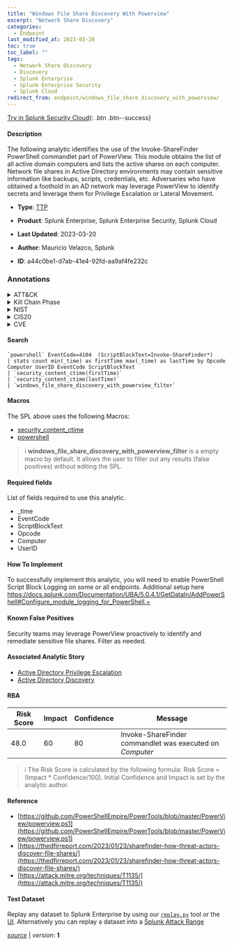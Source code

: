 ```yaml
---
title: "Windows File Share Discovery With Powerview"
excerpt: "Network Share Discovery"
categories:
  - Endpoint
last_modified_at: 2023-03-20
toc: true
toc_label: ""
tags:
  - Network Share Discovery
  - Discovery
  - Splunk Enterprise
  - Splunk Enterprise Security
  - Splunk Cloud
redirect_from: endpoint/windows_file_share_discovery_with_powerview/
---
```




[Try in Splunk Security Cloud](https://www.splunk.com/en_us/cyber-security.html){: .btn .btn--success}

#### Description

The following analytic identifies the use of the Invoke-ShareFinder PowerShell commandlet part of PowerView. This module obtains the list of all active domain computers and lists the active shares on each computer. Network file shares in Active Directory environments may contain sensitive information like backups, scripts, credentials, etc. Adversaries who have obtained a foothold in an AD network may leverage PowerView to identify secrets and leverage them for Privilege Escalation or Lateral Movement.

- **Type**: [TTP](https://github.com/splunk/security_content/wiki/Detection-Analytic-Types)
- **Product**: Splunk Enterprise, Splunk Enterprise Security, Splunk Cloud

- **Last Updated**: 2023-03-20
- **Author**: Mauricio Velazco, Splunk
- **ID**: a44c0be1-d7ab-41e4-92fd-aa9af4fe232c

### Annotations
<details>
  <summary>ATT&CK</summary>

<div markdown="1">

#### [ATT&CK](https://attack.mitre.org/)

| ID          | Technique   | Tactic         |
| ----------- | ----------- |--------------- |
| [T1135](https://attack.mitre.org/techniques/T1135/) | Network Share Discovery | Discovery |

</div>
</details>


<details>
  <summary>Kill Chain Phase</summary>

<div markdown="1">

* Exploitation


</div>
</details>


<details>
  <summary>NIST</summary>

<div markdown="1">

* DE.CM



</div>
</details>

<details>
  <summary>CIS20</summary>

<div markdown="1">

* CIS 10



</div>
</details>

<details>
  <summary>CVE</summary>

<div markdown="1">


</div>
</details>


#### Search

```
`powershell` EventCode=4104  (ScriptBlockText=Invoke-ShareFinder*) 
| stats count min(_time) as firstTime max(_time) as lastTime by Opcode Computer UserID EventCode ScriptBlockText 
| `security_content_ctime(firstTime)` 
| `security_content_ctime(lastTime)` 
| `windows_file_share_discovery_with_powerview_filter`
```

#### Macros
The SPL above uses the following Macros:
* [security_content_ctime](https://github.com/splunk/security_content/blob/develop/macros/security_content_ctime.yml)
* [powershell](https://github.com/splunk/security_content/blob/develop/macros/powershell.yml)

> :information_source:
> **windows_file_share_discovery_with_powerview_filter** is a empty macro by default. It allows the user to filter out any results (false positives) without editing the SPL.



#### Required fields
List of fields required to use this analytic.
* _time
* EventCode
* ScriptBlockText
* Opcode
* Computer
* UserID



#### How To Implement
To successfully implement this analytic, you will need to enable PowerShell Script Block Logging on some or all endpoints. Additional setup here https://docs.splunk.com/Documentation/UBA/5.0.4.1/GetDataIn/AddPowerShell#Configure_module_logging_for_PowerShell.=
#### Known False Positives
Security teams may leverage PowerView proactively to identify and remediate sensitive file shares. Filter as needed.

#### Associated Analytic Story
* [Active Directory Privilege Escalation](/stories/active_directory_privilege_escalation)
* [Active Directory Discovery](/stories/active_directory_discovery)




#### RBA

| Risk Score  | Impact      | Confidence   | Message      |
| ----------- | ----------- |--------------|--------------|
| 48.0 | 60 | 80 | Invoke-ShareFinder commandlet was executed on $Computer$ |


> :information_source:
> The Risk Score is calculated by the following formula: Risk Score = (Impact * Confidence/100). Initial Confidence and Impact is set by the analytic author.


#### Reference

* [https://github.com/PowerShellEmpire/PowerTools/blob/master/PowerView/powerview.ps1](https://github.com/PowerShellEmpire/PowerTools/blob/master/PowerView/powerview.ps1)
* [https://thedfirreport.com/2023/01/23/sharefinder-how-threat-actors-discover-file-shares/](https://thedfirreport.com/2023/01/23/sharefinder-how-threat-actors-discover-file-shares/)
* [https://attack.mitre.org/techniques/T1135/](https://attack.mitre.org/techniques/T1135/)



#### Test Dataset
Replay any dataset to Splunk Enterprise by using our [`replay.py`](https://github.com/splunk/attack_data#using-replaypy) tool or the [UI](https://github.com/splunk/attack_data#using-ui).
Alternatively you can replay a dataset into a [Splunk Attack Range](https://github.com/splunk/attack_range#replay-dumps-into-attack-range-splunk-server)




[*source*](https://github.com/splunk/security_content/tree/develop/detections/endpoint/windows_file_share_discovery_with_powerview.yml) \| *version*: **1**